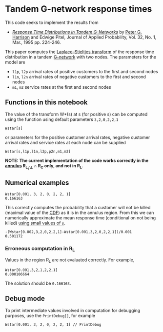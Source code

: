 Tandem G-network response times
===============================

This code seeks to implement the results from
* *[Response Time Distributions in Tandem G-Networks](http://www.jstor.org/stable/3214932)* by [Peter G. Harrison](https://en.wikipedia.org/wiki/Peter_G._Harrison) and Edwige Pitel, Journal of Applied Probability, Vol. 32, No. 1, Mar., 1995 pp. 224-246.

This paper computes the [Laplace–Stieltjes transform](https://en.wikipedia.org/wiki/Laplace%E2%80%93Stieltjes_transform) of the response time distribution in a tandem [G-network](https://en.wikipedia.org/wiki/G-network) with two nodes. The parameters for the model are 

* ``l1p``, ``l2p`` arrival rates of positive customers to the first and second nodes
* ``l1n``, ``l2n`` arrival rates of negative customers to the first and second nodes
* ``m1``, ``m2`` service rates at the first and second nodes

Functions in this notebook
--------------------------

The value of the transform W*(s) at s (for positive s) can be computed using the function using default parameters ``3,2,0,2,2,1``

``Wstar[s]``

or parameters for the positive customer arrival rates, negative customer arrival rates and service rates at each node can be supplied

``Wstar[s,l1p,l1n,l2p,p2n,m1,m2]``

**NOTE: The current implementation of the code works correctly in the [annulus](https://en.wikipedia.org/wiki/Annulus_(mathematics)) R<sub>L<sub>e</sub>\L</sub> ∩ R<sub>C</sub> only, and not in R<sub>L</sub>.**


Numerical examples
------------------

```
Wstar[0.001, 3, 2, 0, 2, 2, 1]
0.166163
```

This correctly computes the probability that a customer will not be killed (maximal value of the [CDF](https://en.wikipedia.org/wiki/Cumulative_distribution_function)) as it is in the annulus region. From this we can numerically approximate the mean response time (conditional on not being killed) [using small values of ``s``](https://en.wikipedia.org/wiki/Laplace%E2%80%93Stieltjes_transform#Probability_distributions).

```
-(Wstar[0.002,3,2,0,2,2,1]-Wstar[0.001,3,2,0,2,2,1])/0.001
0.501172
```

### Erroneous computation in R<sub>L</sub>

Values in the region R<sub>L</sub> are not evaluated correctly. For example, 

```
Wstar[0.001,3,2,1,2,2,1]
0.000106664
```

The solution should be ``0.166163``.  

Debug mode
----------

To print intermediate values involved in computation for debugging purposes, use the ``PrintDebug[]``, for example

```
Wstar[0.001, 3, 2, 0, 2, 2, 1] // PrintDebug
```
